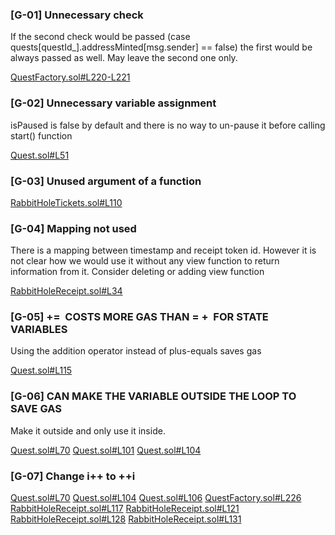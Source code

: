 ### [G-01] Unnecessary check

If the second check would be passed (case quests[questId_].addressMinted[msg.sender] == false) the first would be always passed as well. 
May leave the second one only.

[QuestFactory.sol#L220-L221](https://github.com/rabbitholegg/quest-protocol/blob/8c4c1f71221570b14a0479c216583342bd652d8d/contracts/QuestFactory.sol#L220-L221)


### [G-02] Unnecessary variable assignment

isPaused is false by default and there is no way to un-pause it before calling start() function

[Quest.sol#L51](https://github.com/rabbitholegg/quest-protocol/blob/8c4c1f71221570b14a0479c216583342bd652d8d/contracts/Quest.sol#L51)


### [G-03] Unused argument of a function 

[RabbitHoleTickets.sol#L110](https://github.com/rabbitholegg/quest-protocol/blob/8c4c1f71221570b14a0479c216583342bd652d8d/contracts/RabbitHoleTickets.sol#L110)


### [G-04] Mapping not used

There is a mapping between timestamp and receipt token id. 
However it is not clear how we would use it without any view function to return information from it.
Consider deleting or adding view function

[RabbitHoleReceipt.sol#L34](https://github.com/rabbitholegg/quest-protocol/blob/8c4c1f71221570b14a0479c216583342bd652d8d/contracts/RabbitHoleReceipt.sol#L34)


### [G-05] <x> += <y>  COSTS MORE GAS THAN <x> = <x> + <y>  FOR STATE VARIABLES


Using the addition operator instead of plus-equals saves gas

[Quest.sol#L115](https://github.com/rabbitholegg/quest-protocol/blob/8c4c1f71221570b14a0479c216583342bd652d8d/contracts/Quest.sol#L115)


### [G-06] CAN MAKE THE VARIABLE OUTSIDE THE LOOP TO SAVE GAS

Make it outside and only use it inside.

[Quest.sol#L70](https://github.com/rabbitholegg/quest-protocol/blob/8c4c1f71221570b14a0479c216583342bd652d8d/contracts/Quest.sol#L70)
[Quest.sol#L101](https://github.com/rabbitholegg/quest-protocol/blob/8c4c1f71221570b14a0479c216583342bd652d8d/contracts/Quest.sol#L101)
[Quest.sol#L104](https://github.com/rabbitholegg/quest-protocol/blob/8c4c1f71221570b14a0479c216583342bd652d8d/contracts/Quest.sol#L104)


### [G-07] Change i++ to ++i


[Quest.sol#L70](https://github.com/rabbitholegg/quest-protocol/blob/8c4c1f71221570b14a0479c216583342bd652d8d/contracts/Quest.sol#L70)
[Quest.sol#L104](https://github.com/rabbitholegg/quest-protocol/blob/8c4c1f71221570b14a0479c216583342bd652d8d/contracts/Quest.sol#L104)
[Quest.sol#L106](https://github.com/rabbitholegg/quest-protocol/blob/8c4c1f71221570b14a0479c216583342bd652d8d/contracts/Quest.sol#L106)
[QuestFactory.sol#L226](https://github.com/rabbitholegg/quest-protocol/blob/8c4c1f71221570b14a0479c216583342bd652d8d/contracts/QuestFactory.sol#L226)
[RabbitHoleReceipt.sol#L117](https://github.com/rabbitholegg/quest-protocol/blob/8c4c1f71221570b14a0479c216583342bd652d8d/contracts/RabbitHoleReceipt.sol#L117)
[RabbitHoleReceipt.sol#L121](https://github.com/rabbitholegg/quest-protocol/blob/8c4c1f71221570b14a0479c216583342bd652d8d/contracts/RabbitHoleReceipt.sol#L121)
[RabbitHoleReceipt.sol#L128](https://github.com/rabbitholegg/quest-protocol/blob/8c4c1f71221570b14a0479c216583342bd652d8d/contracts/RabbitHoleReceipt.sol#L128)
[RabbitHoleReceipt.sol#L131](https://github.com/rabbitholegg/quest-protocol/blob/8c4c1f71221570b14a0479c216583342bd652d8d/contracts/RabbitHoleReceipt.sol#L131)
